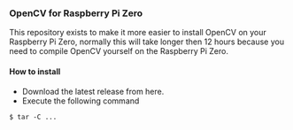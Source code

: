 ### OpenCV for Raspberry Pi Zero
This repository exists to make it more easier to install OpenCV on your Raspberry Pi Zero, normally this will take longer then 12 hours because you need to compile OpenCV yourself on the Raspberry Pi Zero.

#### How to install
- Download the latest release from here.
- Execute the following command
```shell script
$ tar -C ...
```